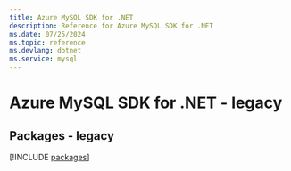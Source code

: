 ```yaml
---
title: Azure MySQL SDK for .NET
description: Reference for Azure MySQL SDK for .NET
ms.date: 07/25/2024
ms.topic: reference
ms.devlang: dotnet
ms.service: mysql
---
```

# Azure MySQL SDK for .NET - legacy
## Packages - legacy
[!INCLUDE [packages](mysql-index.md)]